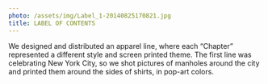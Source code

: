 ```yaml
---
photo: /assets/img/Label_1-20140825170821.jpg
title: LABEL OF CONTENTS
---
```

<p>We designed and distributed an apparel line, where each “Chapter” represented a different style and screen printed theme. The first line was celebrating New York City, so we shot pictures of manholes around the city and printed them around the sides of shirts, in pop-art colors.</p>